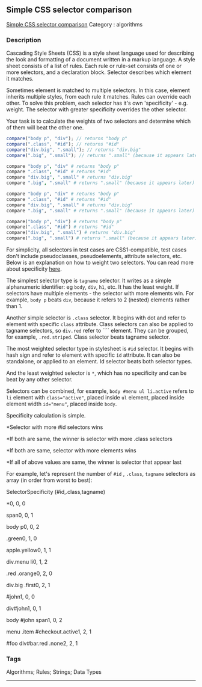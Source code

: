 ## Simple CSS selector comparison
[Simple CSS selector comparison](https://www.codewars.com/kata/simple-css-selector-comparison)
Category : algorithms

### Description
Cascading Style Sheets (CSS) is a style sheet language used for describing the look and formatting of a document written in a markup language. A style sheet consists of a list of rules. Each rule or rule-set consists of one or more selectors, and a declaration block. Selector describes which element it matches.

Sometimes element is matched to multiple selectors. In this case, element inherits multiple styles, from each rule it matches. Rules can override each other. To solve this problem, each selector has it's own 'specificity' - e.g. weight. The selector with greater specificity overrides the other selector.

Your task is to calculate the weights of two selectors and determine which of them will beat the other one.

```javascript
compare("body p", "div"); // returns "body p"
compare(".class", "#id"); // returns "#id"
compare("div.big", ".small"); // returns "div.big"
compare(".big", ".small"); // returns ".small" (because it appears later)
```
```coffeescript
compare "body p", "div" # returns "body p"
compare ".class", "#id" # returns "#id"
compare "div.big", ".small" # returns "div.big"
compare ".big", ".small" # returns ".small" (because it appears later)
```
```ruby
compare "body p", "div" # returns "body p"
compare ".class", "#id" # returns "#id"
compare "div.big", ".small" # returns "div.big"
compare ".big", ".small" # returns ".small" (because it appears later)
```
```python
compare("body p", "div") # returns "body p"
compare(".class", "#id") # returns "#id"
compare("div.big", ".small") # returns "div.big"
compare(".big", ".small") # returns ".small" (because it appears later)
```

For simplicity, all selectors in test cases are CSS1-compatible, test cases don't include pseudoclasses, pseudoelements, attribute selectors, etc. Below is an explanation on how to weight two selectors. You can read more about specificity 
[here](http://www.smashingmagazine.com/2007/07/27/css-specificity-things-you-should-know/).

The simplest selector type is ``tagname`` selector. It writes as a simple  alphanumeric identifier: eg ``body``, ``div``, ``h1``, etc. It has the least weight. If selectors have multiple elements - the selector with more elements win. For example, ``body p`` beats ``div``, because it refers to 2 (nested) elements rather than 1.

Another simple selector is ``.class`` selector. It begins with dot and refer to element with specific ``class`` attribute. Class selectors can also be applied to tagname selectors, so ``div.red`` refer to ```` element. They can be grouped, for example, ``.red.striped``. Class selector beats tagname selector.

The most weighted selector type in stylesheet is ``#id`` selector. It begins with hash sign and refer to element with specific ``id`` attribute. It can also be standalone, or applied to an element. Id selector beats both selector types.

And the least weighted selector is ``*``, which has no specificity and can be beat by any other selector.

Selectors can be combined, for example, ``body #menu ul li.active`` refers to ``li`` element with ``class="active"``, placed inside ``ul`` element, placed inside element width ``id="menu"``, placed inside ``body``.

Specificity calculation is simple. 

*Selector with more #id selectors wins

  
*If both are same, the winner is selector with more .class selectors

  
*If both are same, selector with more elements wins

  
*If all of above values are same, the winner is selector that appear last

For example, let's represent the number of ``#id`` , ``.class``, ``tagname`` selectors as array (in order from worst to best):

SelectorSpecificity (#id,.class,tagname)

*0, 0, 0

span0, 0, 1

body p0, 0, 2

.green0, 1, 0

apple.yellow0, 1, 1

div.menu li0, 1, 2

.red .orange0, 2, 0

div.big .first0, 2, 1

#john1, 0, 0

div#john1, 0, 1

body #john span1, 0, 2

menu .item #checkout.active1, 2, 1

#foo div#bar.red .none2, 2, 1

### Tags
Algorithms; Rules; Strings; Data Types

- - -
